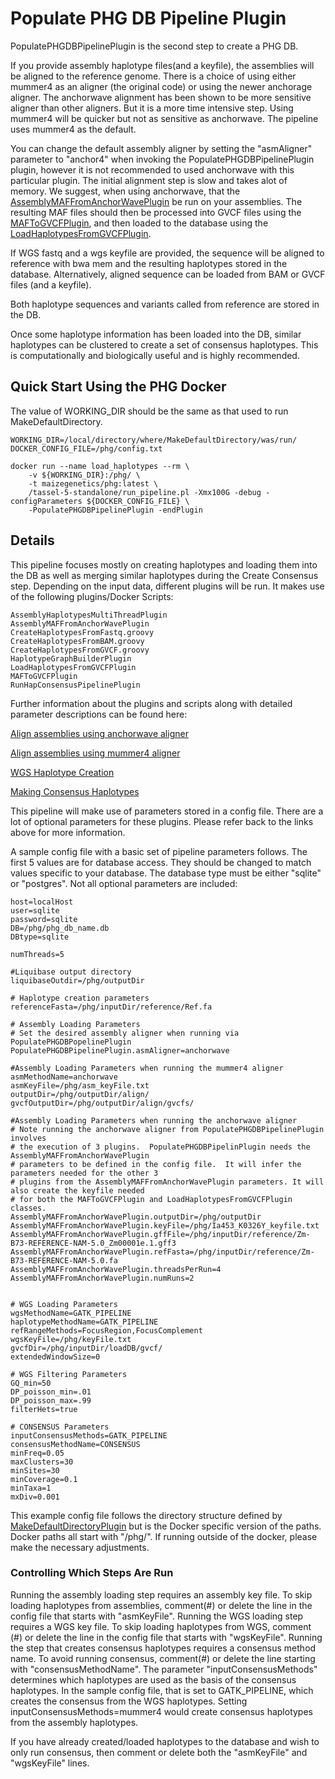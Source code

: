 # Populate PHG DB Pipeline Plugin

PopulatePHGDBPipelinePlugin is the second step to create a PHG DB.

If you provide assembly haplotype files(and a keyfile), the assemblies will be aligned to the reference genome.  There is a choice of using either mummer4 as an aligner (the original code) or using the newer anchorage aligner.  The anchorwave alignment has been shown to be more sensitive aligner than other aligners.  But it is a more time intensive step. Using mummer4 will be quicker but not as sensitive as anchorwave.  The pipeline uses mummer4 as the default.  

You can change the default assembly aligner by setting the "asmAligner" parameter to "anchor4" when invoking the PopulatePHGDBPipelinePlugin plugin, however it is not recommended to used anchorwave with this particular plugin.  The initial alignment step is slow and takes alot of memory.  We suggest, when using anchorwave, that the [AssemblyMAFFromAnchorWavePlugin](CreatePHG_step2_assemblyAnchorWavePluginDetails.md) be run on your assemblies.  The resulting MAF files should then be processed into GVCF files using the [MAFToGVCFPlugin](CreatePHG_step2_MAFToGVCFPluginDetails.md), and then loaded to the database using the [LoadHaplotypesFromGVCFPlugin](CreatePHG_step2_LoadHaplotypesFromGVCFPluginDetails.md).

If WGS fastq and a wgs keyfile are provided, the sequence will be aligned to reference with bwa mem and the resulting haplotypes stored in the database. Alternatively, aligned sequence can be loaded from BAM or GVCF files (and a keyfile). 

Both haplotype sequences and variants called from reference are stored in the DB.

Once some haplotype information has been loaded into the DB, similar haplotypes can be clustered to create a set of consensus haplotypes. This is computationally and biologically useful and is highly recommended.

## Quick Start Using the PHG Docker
The value of WORKING_DIR should be the same as that used to run MakeDefaultDirectory.
```
WORKING_DIR=/local/directory/where/MakeDefaultDirectory/was/run/
DOCKER_CONFIG_FILE=/phg/config.txt

docker run --name load_haplotypes --rm \
    -v ${WORKING_DIR}:/phg/ \
    -t maizegenetics/phg:latest \
    /tassel-5-standalone/run_pipeline.pl -Xmx100G -debug -configParameters ${DOCKER_CONFIG_FILE} \
    -PopulatePHGDBPipelinePlugin -endPlugin
```

## Details

This pipeline focuses mostly on creating haplotypes and loading them into the DB as well as merging similar haplotypes during the Create Consensus step.  Depending on the input data, different plugins will be run.
It makes use of the following plugins/Docker Scripts:

```
AssemblyHaplotypesMultiThreadPlugin
AssemblyMAFFromAnchorWavePlugin
CreateHaplotypesFromFastq.groovy
CreateHaplotypesFromBAM.groovy
CreateHaplotypesFromGVCF.groovy
HaplotypeGraphBuilderPlugin
LoadHaplotypesFromGVCFPlugin
MAFToGVCFPlugin
RunHapConsensusPipelinePlugin
```
Further information about the plugins and scripts along with detailed parameter descriptions can be found here:

[Align assemblies using anchorwave aligner](CreatePHG_step2_assemblyViaAnchorwave.md)

[Align assemblies using mummer4 aligner](CreatePHG_step2_assemblyHaplotypeParameters.md)

[WGS Haplotype Creation](CreatePHG_step2_addHapsFromFastq.md)

[Making Consensus Haplotypes](CreatePHG_step2_consensus.md)

This pipeline will make use of parameters stored in a config file.  There are a lot of optional parameters for these plugins.  Please refer back to the links above for more information.

A sample config file with a basic set of pipeline parameters follows. The first 5 values are for database access.  They should be changed to match values specific to your database.  The database type must be either "sqlite" or "postgres".  Not all optional parameters are included:

```
host=localHost
user=sqlite
password=sqlite
DB=/phg/phg_db_name.db
DBtype=sqlite

numThreads=5

#Liquibase output directory
liquibaseOutdir=/phg/outputDir

# Haplotype creation parameters
referenceFasta=/phg/inputDir/reference/Ref.fa

# Assembly Loading Parameters
# Set the desired assembly aligner when running via PopulatePHGDBPopelinePlugin
PopulatePHGDBPipelinePlugin.asmAligner=anchorwave

#Assembly Loading Parameters when running the mummer4 aligner
asmMethodName=anchorwave
asmKeyFile=/phg/asm_keyFile.txt
outputDir=/phg/outputDir/align/
gvcfOutputDir=/phg/outputDir/align/gvcfs/

#Assembly Loading Parameters when running the anchorwave aligner
# Note running the anchorwave aligner from PopulatePHGDBPipelinePlugin involves
# the execution of 3 plugins.  PopulatePHGDBPipelinPlugin needs the AssemblyMAFFromAnchorWavePlugin 
# parameters to be defined in the config file.  It will infer the parameters needed for the other 3
# plugins from the AssemblyMAFFromAnchorWavePlugin parameters. It will also create the keyfile needed
# for both the MAFToGVCFPlugin and LoadHaplotypesFromGVCFPlugin classes.
AssemblyMAFFromAnchorWavePlugin.outputDir=/phg/outputDir
AssemblyMAFFromAnchorWavePlugin.keyFile=/phg/Ia453_K0326Y_keyfile.txt
AssemblyMAFFromAnchorWavePlugin.gffFile=/phg/inputDir/reference/Zm-B73-REFERENCE-NAM-5.0_Zm00001e.1.gff3
AssemblyMAFFromAnchorWavePlugin.refFasta=/phg/inputDir/reference/Zm-B73-REFERENCE-NAM-5.0.fa
AssemblyMAFFromAnchorWavePlugin.threadsPerRun=4
AssemblyMAFFromAnchorWavePlugin.numRuns=2


# WGS Loading Parameters
wgsMethodName=GATK_PIPELINE
haplotypeMethodName=GATK_PIPELINE
refRangeMethods=FocusRegion,FocusComplement
wgsKeyFile=/phg/keyFile.txt
gvcfDir=/phg/inputDir/loadDB/gvcf/
extendedWindowSize=0

# WGS Filtering Parameters
GQ_min=50
DP_poisson_min=.01
DP_poisson_max=.99
filterHets=true

# CONSENSUS Parameters
inputConsensusMethods=GATK_PIPELINE
consensusMethodName=CONSENSUS
minFreq=0.05
maxClusters=30
minSites=30
minCoverage=0.1
minTaxa=1
mxDiv=0.001
```

This example config file follows the directory structure defined by [MakeDefaultDirectoryPlugin](MakeDefaultDirectory.md) but is the Docker specific version of the paths.  Docker paths all start with "/phg/". If running outside of the docker, please make the necessary adjustments.

### Controlling Which Steps Are Run

Running the assembly loading step requires an assembly key file. To skip loading haplotypes from assemblies, comment(#) 
or delete the line in the config file that starts with "asmKeyFile". 
Running the WGS loading step requires a WGS key file. To skip loading haplotypes from WGS, comment (#) 
or delete the line in the config file that starts with "wgsKeyFile".
Running the step that creates consensus haplotypes requires a consensus method name. To avoid running consensus, 
comment(#) or delete the line starting with "consensusMethodName".
The parameter "inputConsensusMethods" determines which haplotypes are used as the basis of the consensus haplotypes. 
In the sample config file, that is set to GATK_PIPELINE, which creates the consensus from the WGS haplotypes. 
Setting inputConsensusMethods=mummer4 would create consensus haplotypes from the assembly haplotypes.

If you have already created/loaded haplotypes to the database and wish to only run consensus, then comment or delete both the "asmKeyFile" and "wgsKeyFile" lines.